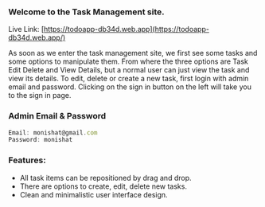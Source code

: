 ### Welcome to the Task Management site.
Live Link: [https://todoapp-db34d.web.app](https://todoapp-db34d.web.app/)

As soon as we enter the task management site, we first see some tasks and some options to manipulate them. From where the three options are Task Edit Delete and View Details, but a normal user can just view the task and view its details.
To edit, delete or create a new task, first login with admin email and password. Clicking on the sign in button on the left will take you to the sign in page.
### Admin Email & Password
```javascript
Email: monishat@gmail.com
Password: monishat
```
### Features:

- All task items can be repositioned by drag and drop.
- There are options to create, edit, delete new tasks.
- Clean and minimalistic user interface design.

